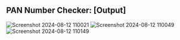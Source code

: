 ## PAN Number Checker: [Output]
![Screenshot 2024-08-12 110021](https://github.com/user-attachments/assets/6b1ec392-d840-43d8-b8eb-4c491cb902d9)
![Screenshot 2024-08-12 110049](https://github.com/user-attachments/assets/df17424f-86f2-48e4-854f-644d41ff374e)
![Screenshot 2024-08-12 110149](https://github.com/user-attachments/assets/dde9ad4c-27c3-41c3-a934-d9305d1e1007)
